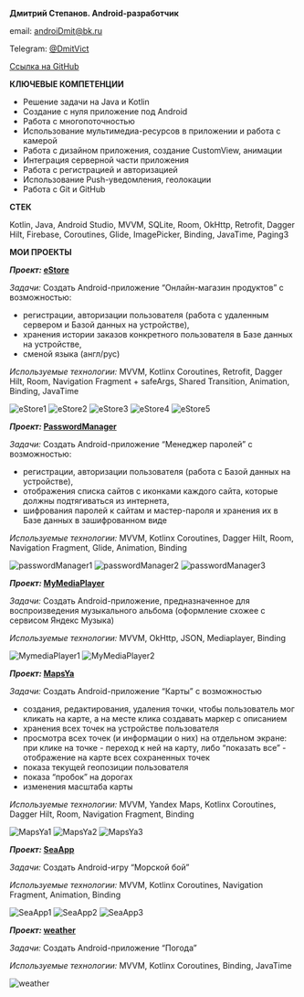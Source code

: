 **Дмитрий Степанов. Android-разработчик**    


email: androiDmit@bk.ru

Telegram: [@DmitVict](https://t.me/DmitVict)

[Ссылка на GitHub](https://github.com/DmitriyS2)


**КЛЮЧЕВЫЕ КОМПЕТЕНЦИИ**

- Решение задачи на Java и Kotlin
- Создание с нуля приложение под Android
- Работа с многопоточностью
- Использование мультимедиа-ресурсов в приложении и работа с камерой
- Работа с дизайном приложения, создание CustomView, анимации
- Интеграция серверной части приложения
- Работа с регистрацией и авторизацией
- Использование Push-уведомления, геолокации
- Работа с Git и GitHub


**СТЕК**

Kotlin, Java, Android Studio, MVVM, SQLite, Room, OkHttp, Retrofit, Dagger Hilt, Firebase, Coroutines, Glide, ImagePicker, Binding, JavaTime, Paging3



**МОИ ПРОЕКТЫ**

***Проект:* [eStore](https://github.com/DmitriyS2/eStore_kt)**

*Задачи:* Создать Android-приложение “Онлайн-магазин продуктов” с возможностью: 
- регистрации, авторизации пользователя (работа с удаленным сервером и Базой данных на устройстве), 
- хранения истории заказов конкретного пользователя в Базе данных на устройстве,
- сменой языка (англ/рус)

*Используемые технологии:* MVVM, Kotlinx Coroutines, Retrofit, Dagger Hilt, Room, Navigation Fragment + safeArgs, Shared Transition, Animation, Binding, JavaTime

![eStore1](https://github.com/DmitriyS2/MyPortfolio/blob/main/eStore1.jpeg)
![eStore2](https://github.com/DmitriyS2/MyPortfolio/blob/main/eStore2.jpeg)
![eStore3](https://github.com/DmitriyS2/MyPortfolio/blob/main/eStore3.jpeg)
![eStore4](https://github.com/DmitriyS2/MyPortfolio/blob/main/eStore4.jpeg)
![eStore5](https://github.com/DmitriyS2/MyPortfolio/blob/main/eStore5.jpeg)


***Проект:* [PasswordManager](https://github.com/DmitriyS2/PasswordManager)**

*Задачи:* Создать Android-приложение “Менеджер паролей” с возможностью:
- регистрации, авторизации пользователя (работа с Базой данных на устройстве),
- отображения списка сайтов с иконками каждого сайта, которые должны подтягиваться из интернета,
- шифрования паролей к сайтам и мастер-пароля и хранения их в Базе данных в зашифрованном виде

*Используемые технологии:* MVVM, Kotlinx Coroutines, Dagger Hilt, Room, Navigation Fragment, Glide, Animation, Binding

![passwordManager1](https://github.com/DmitriyS2/MyPortfolio/blob/main/passwordManager1.jpeg)
![passwordManager2](https://github.com/DmitriyS2/MyPortfolio/blob/main/passwordManager2.jpeg)
![passwordManager3](https://github.com/DmitriyS2/MyPortfolio/blob/main/passwordManager3.jpeg)


***Проект:* [MyMediaPlayer](https://github.com/DmitriyS2/MyMediaPlayer)**

*Задачи:* Создать Android-приложение, предназначенное для воспроизведения музыкального альбома (оформление схожее с сервисом Яндекс Музыка)

*Используемые технологии:* MVVM, OkHttp, JSON, Mediaplayer, Binding

![MymediaPlayer1](https://github.com/DmitriyS2/MyPortfolio/blob/main/myMediaPlayer1.jpeg)
![MyMediaPlayer2](https://github.com/DmitriyS2/MyPortfolio/blob/main/myMediaPlayer2.jpeg)



***Проект:* [MapsYa](https://github.com/DmitriyS2/MapsYa)**

*Задачи:* Создать Android-приложение “Карты” с возможностью 

- создания, редактирования, удаления точки, чтобы пользователь мог кликать на карте, а на месте клика создавать маркер с описанием
- хранения всех точек на устройстве пользователя
- просмотра всех точек (и информации о них) на отдельном экране: при клике на точке - переход к ней на карту, либо “показать все” - отображение на карте всех сохраненных точек
- показа текущей геопозиции пользователя
- показа “пробок” на дорогах
- изменения масштаба карты

*Используемые технологии:* MVVM, Yandex Maps, Kotlinx Coroutines, Dagger Hilt, Room, Navigation Fragment, Binding

![MapsYa1](https://github.com/DmitriyS2/MyPortfolio/blob/main/mapsYa1.jpeg)
![MapsYa2](https://github.com/DmitriyS2/MyPortfolio/blob/main/mapsYa2.jpeg)
![MapsYa3](https://github.com/DmitriyS2/MyPortfolio/blob/main/mapsYa3.jpeg)


***Проект:* [SeaApp](https://github.com/DmitriyS2/SeaApp)**

*Задачи:* Создать Android-игру “Морской бой”

*Используемые технологии:* MVVM, Kotlinx Coroutines, Navigation Fragment, Animation, Binding

![SeaApp1](https://github.com/DmitriyS2/MyPortfolio/blob/main/seaApp1.jpeg)
![SeaApp2](https://github.com/DmitriyS2/MyPortfolio/blob/main/seaApp2.jpeg)
![SeaApp3](https://github.com/DmitriyS2/MyPortfolio/blob/main/seaApp3.jpeg)


***Проект:* [weather](https://github.com/DmitriyS2/weather)**

*Задачи:* Создать Android-приложение “Погода”

*Используемые технологии:* MVVM, Kotlinx Coroutines, Binding, JavaTime

![weather](https://github.com/DmitriyS2/MyPortfolio/blob/main/weather.jpeg)

